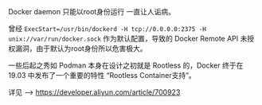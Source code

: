 Docker daemon 只能以root身份运行 一直让人诟病。

曾经 `ExecStart=/usr/bin/dockerd -H tcp://0.0.0.0:2375 -H unix://var/run/docker.sock` 作为默认配置，导致的 Docker Remote API 未授权漏洞，由于默认为root身份所以危害极大。

一些后起之秀如 Podman 本身在设计之初就是 Rootless 的，Docker 终于在 19.03 中发布了一个重要的特性 “Rootless Container支持”。

详见 --> https://developer.aliyun.com/article/700923